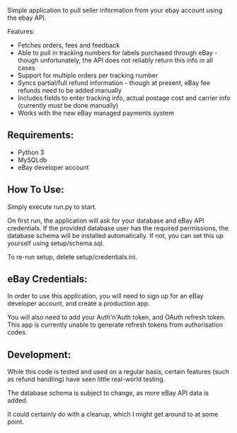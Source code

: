 Simple application to pull seller information from your ebay account using the ebay API.
  
Features:
* Fetches orders, fees and feedback
* Able to pull in tracking numbers for labels purchased through eBay - though unfortunately, the API does not reliably return this info in all cases
* Support for multiple orders per tracking number
* Syncs partial/full refund information - though at present, eBay fee refunds need to be added manually
* Includes fields to enter tracking info, actual postage cost and carrier info (currently must be done manually)
* Works with the new eBay managed payments system

## Requirements:
* Python 3
* MySQLdb
* eBay developer account
  
## How To Use:
Simply execute run.py to start.

On first run, the application will ask for your database and eBay API credentials. If the provided database user has the required permissions, the database schema will be installed automatically. If not, you can set this up yourself using setup/schema.sql.

To re-run setup, delete setup/credentials.ini.
  
## eBay Credentials:
In order to use this application, you will need to sign up for an eBay developer account, and create a production app.  

You will also need to add your Auth'n'Auth token, and OAuth refresh token. This app is currently unable to generate refresh tokens from authorisation codes.

## Development:
While this code is tested and used on a regular basis, certain features (such as refund handling) have seen little real-world testing.

The database schema is subject to change, as more eBay API data is added.

It could certainly do with a cleanup, which I might get around to at some point.